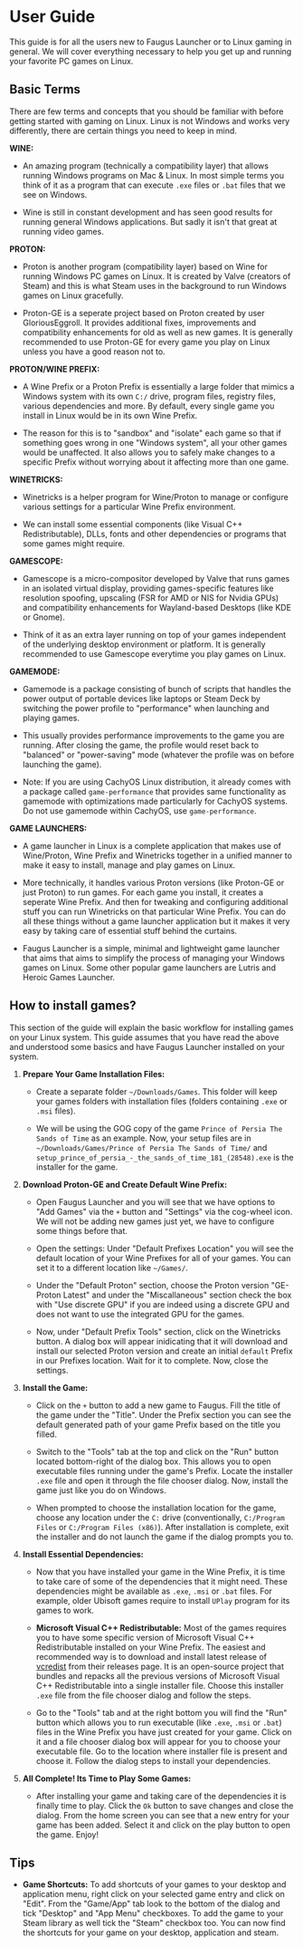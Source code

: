 
# User Guide
This guide is for all the users new to Faugus Launcher or to Linux gaming in general. We will cover everything necessary to help you get up and running your favorite PC games on Linux.

## Basic Terms
There are few terms and concepts that you should be familiar with before getting started with gaming on Linux. Linux is not Windows and works very differently, there are certain things you need to keep in mind.

**WINE:** 
- An amazing program (technically a compatibility layer) that allows running Windows programs on Mac & Linux. In most simple terms you think of it as a program that can execute `.exe` files or `.bat` files that we see on Windows.

- Wine is still in constant development and has seen good results for running general Windows applications. But sadly it isn't that great at running video games.

**PROTON:** 
- Proton is another program (compatibility layer) based on Wine for running Windows PC games on Linux. It is created by Valve (creators of Steam) and this is what Steam uses in the background to run Windows games on Linux gracefully.

- Proton-GE is a seperate project based on Proton created by user GloriousEggroll. It provides additional fixes, improvements and compatibility enhancements for old as well as new games. It is generally recommended to use Proton-GE for every game you play on Linux unless you have a good reason not to.

**PROTON/WINE PREFIX:** 
- A Wine Prefix or a Proton Prefix is essentially a large folder that mimics a Windows system with its own `C:/` drive, program files, registry files, various dependencies and more. By default, every single game you install in Linux would be in its own Wine Prefix.

- The reason for this is to "sandbox" and "isolate" each game so that if something goes wrong in one "Windows system", all your other games would be unaffected. It also allows you to safely make changes to a specific Prefix without worrying about it affecting more than one game.

**WINETRICKS:**
- Winetricks is a helper program for Wine/Proton to manage or configure various settings for a particular Wine Prefix environment.

- We can install some essential components (like Visual C++ Redistributable), DLLs, fonts and other dependencies or programs that some games might require.

**GAMESCOPE:**
- Gamescope is a micro-compositor developed by Valve that runs games in an isolated virtual display, providing games-specific features like resolution spoofing, upscaling (FSR for AMD or NIS for Nvidia GPUs) and compatibility enhancements for Wayland-based Desktops (like KDE or Gnome).

- Think of it as an extra layer running on top of your games independent of the underlying desktop environment or platform. It is generally recommended to use Gamescope everytime you play games on Linux.

**GAMEMODE:**
- Gamemode is a package consisting of bunch of scripts that handles the power output of portable devices like laptops or Steam Deck by switching the power profile to "performance" when launching and playing games.

- This usually provides performance improvements to the game you are running. After closing the game, the profile would reset back to "balanced" or "power-saving" mode (whatever the profile was on before launching the game).

- Note: If you are using CachyOS Linux distribution, it already comes with a package called `game-performance` that provides same functionality as gamemode with optimizations made particularly for CachyOS systems. Do not use gamemode within CachyOS, use `game-performance`.

**GAME LAUNCHERS:**
- A game launcher in Linux is a complete application that makes use of Wine/Proton, Wine Prefix and Winetricks together in a unified manner to make it easy to install, manage and play games on Linux.

- More technically, it handles various Proton versions (like Proton-GE or just Proton) to run games. For each game you install, it creates a seperate Wine Prefix. And then for tweaking and configuring additional stuff you can run Winetricks on that particular Wine Prefix. You can do all these things without a game launcher application but it makes it very easy by taking care of essential stuff behind the curtains.

- Faugus Launcher is a simple, minimal and lightweight game launcher that aims that aims to simplify the process of managing your Windows games on Linux. Some other popular game launchers are Lutris and Heroic Games Launcher.

## How to install games?
This section of the guide will explain the basic workflow for installing games on your Linux system. This guide assumes that you have read the above and understood some basics and have Faugus Launcher installed on your system.

<!-- ### Games with `.EXE` or `.MSI` Installers -->
1. **Prepare Your Game Installation Files:**
	- Create a separate folder `~/Downloads/Games`. This folder will keep your games folders with installation files (folders containing `.exe` or `.msi` files).
	
	- We will be using the GOG copy of the game `Prince of Persia The Sands of Time` as an example. Now, your setup files are in `~/Downloads/Games/Prince of Persia The Sands of Time/` and `setup_prince_of_persia_-_the_sands_of_time_181_(28548).exe` is the installer for the game.

2. **Download Proton-GE and Create Default Wine Prefix:**
	- Open Faugus Launcher and you will see that we have options to "Add Games" via the `+` button and "Settings" via the cog-wheel icon. We will not be adding new games just yet, we have to configure some things before that.

	- Open the settings: Under "Default Prefixes Location" you will see the default location of your Wine Prefixes for all of your games. You can set it to a different location like `~/Games/`.

	- Under the "Default Proton" section, choose the Proton version "GE-Proton Latest" and under the "Miscallaneous" section check the box with "Use discrete GPU" if you are indeed using a discrete GPU and does not want to use the integrated GPU for the games.

	- Now, under "Default Prefix Tools" section, click on the Winetricks button. A dialog box will appear inidicating that it will download and install our selected Proton version and create an initial `default` Prefix in our Prefixes location. Wait for it to complete. Now, close the settings.

3. **Install the Game:**
	- Click on the `+` button to add a new game to Faugus. Fill the title of the game under the "Title". Under the Prefix section you can see the default generated path of your game Prefix based on the title you filled.

	- Switch to the "Tools" tab at the top and click on the "Run" button located bottom-right of the dialog box. This allows you to open executable files running under the game's Prefix. Locate the installer `.exe` file and open it through the file chooser dialog. Now, install the game just like you do on Windows.

	- When prompted to choose the installation location for the game, choose any location under the `C:` drive (conventionally, `C:/Program Files` or `C:/Program Files (x86)`). After installation is complete, exit the installer and do not launch the game if the dialog prompts you to.

4. **Install Essential Dependencies:**
	- Now that you have installed your game in the Wine Prefix, it is time to take care of some of the dependencies that it might need. These dependencies might be available as `.exe`, `.msi` or `.bat` files. For example, older Ubisoft games require to install `UPlay` program for its games to work. 

	- **Microsoft Visual C++ Redistributable:** Most of the games requires you to have some specific version of Microsoft Visual C++ Redistributable installed on your Wine Prefix. The easiest and recommended way is to download and install latest release of [vcredist](https://github.com/abbodi1406/vcredist/releases) from their releases page. It is an open-source project that bundles and repacks all the previous versions of Microsoft Visual C++ Redistributable into a single installer file. Choose this installer `.exe` file from the file chooser dialog and follow the steps.

	- Go to the "Tools" tab and at the right bottom you will find the "Run" button which allows you to run executable (like `.exe`, `.msi` or `.bat`) files in the Wine Prefix you have just created for your game. Click on it and a file chooser dialog box will appear for you to choose your executable file. Go to the location where installer file is present and choose it. Follow the dialog steps to install your dependencies.

5. **All Complete! Its Time to Play Some Games:**
	- After installing your game and taking care of the dependencies it is finally time to play. Click the `Ok` button to save changes and close the dialog. From the home screen you can see that a new entry for your game has been added. Select it and click on the play button to open the game. Enjoy!

## Tips
- **Game Shortcuts:** To add shortcuts of your games to your desktop and application menu, right click on your selected game entry and click on "Edit". From the "Game/App" tab look to the bottom of the dialog and tick "Desktop" and "App Menu" checkboxes. To add the game to your Steam library as well tick the "Steam" checkbox too. You can now find the shortcuts for your game on your desktop, application and steam.

<!-- TODO: waiting for gamescope integration for faugus launcher to recommend general gamescope launch options --> 


